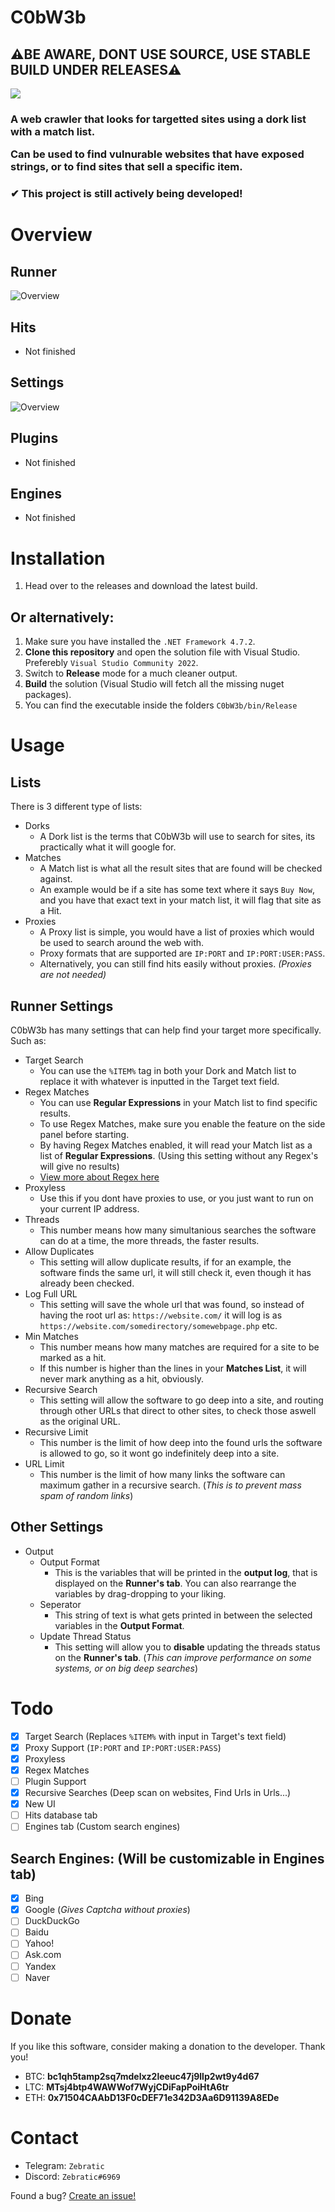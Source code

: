 # C0bW3b
## ⚠BE AWARE, DONT USE SOURCE, USE STABLE BUILD UNDER RELEASES⚠

<img src="https://github.com/Zebratic/C0bW3b/blob/main/imgs/banner.png?raw=true"/>
<h3>
 A web crawler that looks for targetted sites using a dork list with a match list.
 
 Can be used to find vulnurable websites that have exposed strings, or to find sites that sell a specific item.
</h3>
<h3>✔ This project is still actively being developed!</h3>

# Overview
## Runner
![Overview](https://github.com/Zebratic/C0bW3b/blob/main/imgs/C0bW3b_v2_runner.png?raw=true)

## Hits
- Not finished

## Settings
![Overview](https://github.com/Zebratic/C0bW3b/blob/main/imgs/C0bW3b_v2_settings.png?raw=true)

## Plugins
- Not finished

## Engines
- Not finished


# Installation
1. Head over to the releases and download the latest build.

## Or alternatively:
1. Make sure you have installed the `.NET Framework 4.7.2`.
2. **Clone this repository** and open the solution file with Visual Studio. Preferebly `Visual Studio Community 2022`.
3. Switch to **Release** mode for a much cleaner output.
4. **Build** the solution (Visual Studio will fetch all the missing nuget packages).
5. You can find the executable inside the folders `C0bW3b/bin/Release`

# Usage
## Lists
There is 3 different type of lists:
- Dorks
  - A Dork list is the terms that C0bW3b will use to search for sites, its practically what it will google for.
- Matches
  - A Match list is what all the result sites that are found will be checked against.
  - An example would be if a site has some text where it says `Buy Now`, and you have that exact text in your match list, it will flag that site as a Hit.
- Proxies
  - A Proxy list is simple, you would have a list of proxies which would be used to search around the web with.
  - Proxy formats that are supported are `IP:PORT` and `IP:PORT:USER:PASS`.
  - Alternatively, you can still find hits easily without proxies. *(Proxies are not needed)*

## Runner Settings
C0bW3b has many settings that can help find your target more specifically.
Such as:
- Target Search
  - You can use the `%ITEM%` tag in both your Dork and Match list to replace it with whatever is inputted in the Target text field.
- Regex Matches
  - You can use **Regular Expressions** in your Match list to find specific results.
  - To use Regex Matches, make sure you enable the feature on the side panel before starting.
  - By having Regex Matches enabled, it will read your Match list as a list of **Regular Expressions**. (Using this setting without any Regex's will give no results)
  - [View more about Regex here](https://cs.lmu.edu/~ray/notes/regex/)
- Proxyless
  - Use this if you dont have proxies to use, or you just want to run on your current IP address.
- Threads
  - This number means how many simultanious searches the software can do at a time, the more threads, the faster results.
- Allow Duplicates
  - This setting will allow duplicate results, if for an example, the software finds the same url, it will still check it, even though it has already been checked.
- Log Full URL
  - This setting will save the whole url that was found, so instead of having the root url as: `https://website.com/` it will log is as `https://website.com/somedirectory/somewebpage.php` etc.
- Min Matches
  - This number means how many matches are required for a site to be marked as a hit.
  - If this number is higher than the lines in your **Matches List**, it will never mark anything as a hit, obviously.
- Recursive Search
  - This setting will allow the software to go deep into a site, and routing through other URLs that direct to other sites, to check those aswell as the original URL.
- Recursive Limit
  - This number is the limit of how deep into the found urls the software is allowed to go, so it wont go indefinitely deep into a site.
- URL Limit
  - This number is the limit of how many links the software can maximum gather in a recursive search. (*This is to prevent mass spam of random links*) 

## Other Settings
- Output
  - Output Format
    - This is the variables that will be printed in the **output log**, that is displayed on the **Runner's tab**. You can also rearrange the variables by drag-dropping to your liking.
  - Seperator
    - This string of text is what gets printed in between the selected variables in the **Output Format**.
  - Update Thread Status
    - This setting will allow you to **disable** updating the threads status on the **Runner's tab**. (*This can improve performance on some systems, or on big deep searches*)

# Todo
- [x] Target Search (Replaces `%ITEM%` with input in Target's text field)
- [x] Proxy Support (`IP:PORT` and `IP:PORT:USER:PASS`)
- [x] Proxyless
- [x] Regex Matches
- [ ] Plugin Support
- [x] Recursive Searches (Deep scan on websites, Find Urls in Urls...)
- [x] New UI
- [ ] Hits database tab
- [ ] Engines tab (Custom search engines)

## Search Engines: (Will be customizable in Engines tab)
- [x] Bing
- [x] Google (*Gives Captcha without proxies*)
- [ ] DuckDuckGo
- [ ] Baidu
- [ ] Yahoo!
- [ ] Ask.com
- [ ] Yandex
- [ ] Naver

# Donate
If you like this software, consider making a donation to the developer. Thank you!
- BTC: **bc1qh5tamp2sq7mdelxz2leeuc47j9llp2wt9y4d67**
- LTC: **MTsj4btp4WAWWof7WyjCDiFapPoiHtA6tr**
- ETH: **0x71504CAAbD13F0cDEF71e342D3Aa6D91139A8EDe**

# Contact
- Telegram: ``Zebratic``
- Discord: ``Zebratic#6969``

Found a bug? [Create an issue!](https://help.github.com/en/articles/creating-an-issue)

